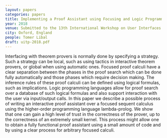 ```yaml
---
layout: papers
categories: papers
title: Implementing a Proof Assistant using Focusing and Logic Programming
year: 2018
venue: Submitted to the 13th International Workshop on User Interfaces for Theorem Provers (UITP)
city: Oxford, England
people: Tomer Libal
draft: uitp-2018.pdf
---
```

Interfacing with theorem provers is normally done by specifying a
strategy. Such a strategy can be
local, such as using tactics in interactive theorem provers, or global
when using automatic ones.
Focused proof calculi have a clear separation between the phases in the
proof search which can
be done fully automatically and those phases which require decision
making. The inference rules of
these proof calculi can be defined using logical formulas, such as
implications.
Logic programming languages allow for proof search over a database of
such logical formulas
and also support interaction with the user via input/output calls.
In this paper we describe a possible process of writing an interactive
proof assistant over a focused
sequent calculus using the higher-order programming language
lambda-prolog. We show that one can
gain a high level of trust in the correctness of the prover, up to the
correctness of an extremely small
kernel. This process might allow one to obtain a fully functional proof
assistant using a small amount
of code and by using a clear process for arbitrary focused calculi.
